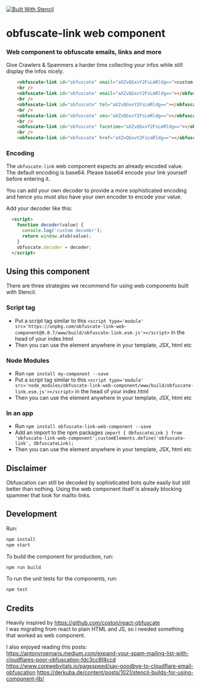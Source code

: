 [![Built With Stencil](https://img.shields.io/badge/-Built%20With%20Stencil-16161d.svg?logo=data%3Aimage%2Fsvg%2Bxml%3Bbase64%2CPD94bWwgdmVyc2lvbj0iMS4wIiBlbmNvZGluZz0idXRmLTgiPz4KPCEtLSBHZW5lcmF0b3I6IEFkb2JlIElsbHVzdHJhdG9yIDE5LjIuMSwgU1ZHIEV4cG9ydCBQbHVnLUluIC4gU1ZHIFZlcnNpb246IDYuMDAgQnVpbGQgMCkgIC0tPgo8c3ZnIHZlcnNpb249IjEuMSIgaWQ9IkxheWVyXzEiIHhtbG5zPSJodHRwOi8vd3d3LnczLm9yZy8yMDAwL3N2ZyIgeG1sbnM6eGxpbms9Imh0dHA6Ly93d3cudzMub3JnLzE5OTkveGxpbmsiIHg9IjBweCIgeT0iMHB4IgoJIHZpZXdCb3g9IjAgMCA1MTIgNTEyIiBzdHlsZT0iZW5hYmxlLWJhY2tncm91bmQ6bmV3IDAgMCA1MTIgNTEyOyIgeG1sOnNwYWNlPSJwcmVzZXJ2ZSI%2BCjxzdHlsZSB0eXBlPSJ0ZXh0L2NzcyI%2BCgkuc3Qwe2ZpbGw6I0ZGRkZGRjt9Cjwvc3R5bGU%2BCjxwYXRoIGNsYXNzPSJzdDAiIGQ9Ik00MjQuNywzNzMuOWMwLDM3LjYtNTUuMSw2OC42LTkyLjcsNjguNkgxODAuNGMtMzcuOSwwLTkyLjctMzAuNy05Mi43LTY4LjZ2LTMuNmgzMzYuOVYzNzMuOXoiLz4KPHBhdGggY2xhc3M9InN0MCIgZD0iTTQyNC43LDI5Mi4xSDE4MC40Yy0zNy42LDAtOTIuNy0zMS05Mi43LTY4LjZ2LTMuNkgzMzJjMzcuNiwwLDkyLjcsMzEsOTIuNyw2OC42VjI5Mi4xeiIvPgo8cGF0aCBjbGFzcz0ic3QwIiBkPSJNNDI0LjcsMTQxLjdIODcuN3YtMy42YzAtMzcuNiw1NC44LTY4LjYsOTIuNy02OC42SDMzMmMzNy45LDAsOTIuNywzMC43LDkyLjcsNjguNlYxNDEuN3oiLz4KPC9zdmc%2BCg%3D%3D&colorA=16161d&style=flat-square)](https://stenciljs.com)

# obfuscate-link web component

### Web component to obfuscate emails, links and more 

Give Crawlers & Spammers a harder time collecting your infos while still display the infos nicely.

```html
    <obfuscate-link id="obfuscate" email="aXZvQGxvY2FsLmRldg==">custom link</obfuscate-link>
    <br />
    <obfuscate-link id="obfuscate" email="aXZvQGxvY2FsLmRldg=="></obfuscate-link>
    <br />
    <obfuscate-link id="obfuscate" tel="aXZvQGxvY2FsLmRldg=="></obfuscate-link>
    <br />
    <obfuscate-link id="obfuscate" sms="aXZvQGxvY2FsLmRldg=="></obfuscate-link>
    <br />
    <obfuscate-link id="obfuscate" facetime="aXZvQGxvY2FsLmRldg=="></obfuscate-link>
    <br />
    <obfuscate-link id="obfuscate" href="aXZvQGxvY2FsLmRldg=="></obfuscate-link>
```

### Encoding 

The `obfuscate-link` web component expects an already encoded value.
The default encoding is base64. 
Please base64 encode your link yourself before entering it.  

You can add your own decoder to provide a more sophisticated encoding and hence you must also have your own encoder to encode your value.

Add your decoder like this:

```html
  <script>
    function decoder(value) {
      console.log('custom decoder');
      return window.atob(value);
    }
    obfuscate.decoder = decoder;
  </script>
```
## Using this component

There are three strategies we recommend for using web components built with Stencil.

### Script tag

- Put a script tag similar to this `<script type='module' src='https://unpkg.com/obfuscate-link-web-component@0.0.7/www/build/obfuscate-link.esm.js'></script>` in the head of your index.html
- Then you can use the element anywhere in your template, JSX, html etc

### Node Modules
- Run `npm install my-component --save`
- Put a script tag similar to this `<script type='module' src='node_modules/obfuscate-link-web-component/www/build/obfuscate-link.esm.js'></script>` in the head of your index.html
- Then you can use the element anywhere in your template, JSX, html etc

### In an app
- Run `npm install obfuscate-link-web-component --save`
- Add an import to the npm packages `import { ObfuscateLink } from 'obfuscate-link-web-component';customElements.define('obfuscate-link', ObfuscateLink);`
- Then you can use the element anywhere in your template, JSX, html etc


## Disclaimer  
Obfuscation can still be decoded by sophisticated bots quite easily but still better than nothing. 
Using the web component itself is already blocking spammer that look for mailto links.

## Development

Run:

```bash
npm install
npm start
```

To build the component for production, run:

```bash
npm run build
```

To run the unit tests for the components, run:

```bash
npm test
```

## Credits

Heavily inspired by https://github.com/coston/react-obfuscate  
I was migrating from react to plain HTML and JS, so i needed something that worked as web component.

I also enjoyed reading this posts:  
https://antonvroemans.medium.com/expand-your-spam-mailing-list-with-cloudflares-poor-obfuscation-fdc3cc8f4ccd
https://www.corewebvitals.io/pagespeed/say-goodbye-to-cloudflare-email-obfuscation
https://derkuba.de/content/posts/1021/stencil-builds-for-using-component-lib/